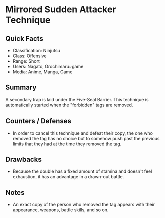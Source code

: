 # Mirrored Sudden Attacker Technique

## Quick Facts
- Classification: Ninjutsu
- Class: Offensive
- Range: Short
- Users: Nagato, Orochimaru~game
- Media: Anime, Manga, Game

## Summary
A secondary trap is laid under the Five-Seal Barrier. This technique is automatically started when the "forbidden" tags are removed.

## Counters / Defenses
- In order to cancel this technique and defeat their copy, the one who removed the tag has no choice but to somehow push past the previous limits that they had at the time they removed the tag.

## Drawbacks
- Because the double has a fixed amount of stamina and doesn't feel exhaustion, it has an advantage in a drawn-out battle.

## Notes
- An exact copy of the person who removed the tag appears with their appearance, weapons, battle skills, and so on.
